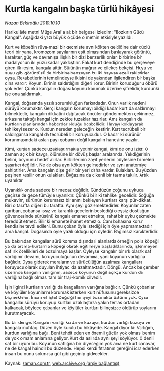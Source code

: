 # Kurtla kangalın  başka türlü hikâyesi

*Nazan Bekiroğlu 2010.10.10*

<td class="news-spot">
<p>Harikulâde metni Müge Aral'a ait bir belgesel izledim: "Bozkırın Gücü Kangal". Aşağıdaki yazı büyük ölçüde o metnin etkisiyle yazıldı:</p>
<p><p>Kurt ve köpeğin rüya-mazi bir geçmişte aynı kökten geldiğine dair güçlü teori bir yana, kromozom sayılarının eşit olmasından başlayarak görüntü, karakter, güç ve davranışa ilişkin bir dizi benzerlik onları birbirine bir madalyonun iki yüzü kadar yaklaştırır. Fakat kurt dendiğinde bu çerçeveye giren ilk resim, kangala aittir. Sürünün mağrur ve çilekeş bekçisi. Huyu ve suyu gibi görüntüsü de birbirine benzeyen bu iki hayvan ezeli rakiptirler oysa. Rekabetlerinin temelindeyse ikisini de yakından ilgilendiren bir başka cins vardır: Koyun. Birinin saldırdığını diğeri korur. Birinin koruduğunu öbürü yok eder. Çünkü kangalın doğası koyunu korumak üzerine şifrelidir, kurdunki ise ona saldırmak.
<p> Kangal, doğasında yazılı sorumluluğun farkındadır. Onun varlık nedeni sürüyü korumaktır. Gerçi kangalın korumayı bildiği kadar kurt da saldırmayı bilmektedir, kangalın dikkatini dağıtacak öncüler göndermekten çekinmez, arkasına taktığı kangal için zekice tuzaklar hazırlar. Ama kangalın da kurtların planlarından haberdar olduğu besbellidir. Havayı koklayarak tehlikeyi sezer o. Kurdun nereden geleceğini kestirir. Kurt tecrübeli bir saldırgansa kangal da tecrübeli bir koruyucudur. O kadar ki sürünün korunmasındaki aslan payı çobanın değil kangalın hanesine yazılır.
<p> Kimi, kurtları sadece uzaklaştırmakla yetinir kangal, kimi de onu izler. O zaman açık bir kavga, ölümüne bir dövüş başlar aralarında. Yekdiğerinin belini, boynunu hedef alırlar. Birbirlerinin zayıf yerlerini böylesine bilmeleri şaşırtıcı değildir. Ne de olsa aynı kökten gelmedirler ve aynı anatomiye sahiptirler. Ama kangalın dişe gelir bir yeri daha vardır. Kulakları. Bu yüzden peşinen kesilir onun kulakları. Boğazına da dikenli bir tasma takılır. Artık uyanıktır.
<p> Uyanıklık onda sadece bir mecaz değildir. Gündüzün çoğunu uykuda geçirse de gece tümüyle uyanıktır. Çünkü bilir ki tehlike, gecelidir. Soğuğa mukavim, sürünün korumasız bir anını bekleyen kurtlara karşı pür-dikkat. Biri o tarafta diğeri bu tarafta. Aynı şeyi gözlemektedirler. Koyunlar zaten gariban, çobansa ıssız ve karanlık gecelerin beslediği o eşsiz dostluğun güvencesinde sürüsünü kangala emanet etmekte, rahat bir uyku çekmekte tereddüt etmez. Bilir ki emanete ihanet etmez o. Canı bahasına korur kendisine tevdi edileni. Bunu çoban öyle istediği için öyle yapmamaktadır ama kangal. Doğasında öyle yazılı olduğu için öyledir. Bağımsız karakterlidir.
<p> Bu bakımdan kangallar sürü koruma dışındaki alanlarda örneğin polis köpeği ya da arama-kurtarma köpeği olarak eğitilmeye başladıklarında, işlenmeyen saf ırk özellikleri de bozulmaya başlar. Öyleyse kangalın bir ırk olarak saf varlığının devamı, koruyuculuğunun devamına, yani koyunun varlığına bağlıdır. Oysa giderek meraların ve sürücülüğün azalması kangallara koruyucu olarak duyulan ihtiyacı da azaltmaktadır. Döngü. Ancak bu çember üzerinde kangalın varlığının, sadece koyunun değil açıkça kurdun da varlığına bağlı olması tam bir traji-komik cilvedir.
<p> İşin ilginci kurtların varlığı da kangalların varlığına bağlıdır. Çünkü çobanlar ve köylüler koyunlarını korumak isterken kurt nüfusunu gereksizce biçmekteler. İnsan eli işte! Değdiği her şeyi bozmakta üstüne yok. Oysa kangallar sürüyü koruyup kurtları uzaklaştırsa yakın temas ortadan kalkacak, böylece çobanlar ve köylüler kurtları bilinçsizce öldürüp soylarını kurutmayacak.
<p> Bu bir denge. Kangalın varlığı kurda ve kuzuya, kurdun varlığı kuzuya ve kangala muhtaç. Düzen öyle kurulu bu hikâyede. Kangal diyor ki: Varlığım, kurdun varlığına bağlı. Beni tehdit eden en önemli gücün yok olması benim de yok olmam anlamına geliyor. Kurt da aslında aynı şeyi söylüyor. O denli saf bir uyum bu. Koyunun saflığına bir diyeceğim yok ama ne kurt canavar, ne de kangal haindir bu düzende. Hepsi kendi fıtratının gereğini icra ederken insan burnunu sokmasa gül gibi geçinip gidecekler. </p>
<a href="http://web.archive.org/web/20101130212303/mailto:/">
</a></p></p></p></p></p></p></p></td>

Kaynak: [zaman.com.tr](http://zaman.com.tr/yazar.do?yazino=1038163), [web.archive.org (arşiv bağlantısı)](http://web.archive.org/web/20101130212303/http://zaman.com.tr/yazar.do?yazino=1038163)
